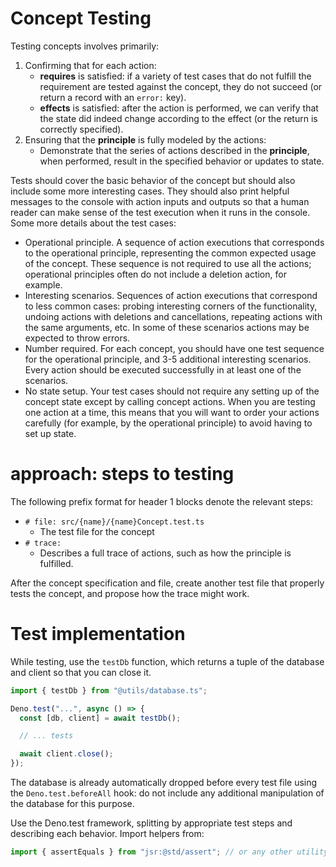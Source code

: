 # Concept Testing

Testing concepts involves primarily:
1. Confirming that for each action:
    - **requires** is satisfied: if a variety of test cases that do not fulfill the requirement are tested against the concept, they do not succeed (or return a record with an `error:` key).
    - **effects** is satisfied: after the action is performed, we can verify that the state did indeed change according to the effect (or the return is correctly specified).
2. Ensuring that the **principle** is fully modeled by the actions:
    - Demonstrate that the series of actions described in the **principle**, when performed, result in the specified behavior or updates to state.

Tests should cover the basic behavior of the concept but should also include some more interesting cases. They should also print helpful messages to the console with action inputs and outputs so that a human reader can make sense of the test execution when it runs in the console. Some more details about the test cases:
* Operational principle. A sequence of action executions that corresponds to the operational principle, representing the common expected usage of the concept. These sequence is not required to use all the actions; operational principles often do not include a deletion action, for example.
* Interesting scenarios. Sequences of action executions that correspond to less common cases: probing interesting corners of the functionality, undoing actions with deletions and cancellations, repeating actions with the same arguments, etc. In some of these scenarios actions may be expected to throw errors.
* Number required. For each concept, you should have one test sequence for the operational principle, and 3-5 additional interesting scenarios. Every action should be executed successfully in at least one of the scenarios.
* No state setup. Your test cases should not require any setting up of the concept state except by calling concept actions. When you are testing one action at a time, this means that you will want to order your actions carefully (for example, by the operational principle) to avoid having to set up state.

# approach: steps to testing

The following prefix format for header 1 blocks denote the relevant steps:

- `# file: src/{name}/{name}Concept.test.ts`
    - The test file for the concept
- `# trace:`
    - Describes a full trace of actions, such as how the principle is fulfilled.

After the concept specification and file, create another test file that properly tests the concept, and propose how the trace might work.

# Test implementation

While testing, use the `testDb` function, which returns a tuple of the database and client so that you can close it.

```typescript
import { testDb } from "@utils/database.ts";

Deno.test("...", async () => {
  const [db, client] = await testDb();

  // ... tests

  await client.close();
});
```

The database is already automatically dropped before every test file using the `Deno.test.beforeAll` hook: do not include any additional manipulation of the database for this purpose.

Use the Deno.test framework, splitting by appropriate test steps and describing each behavior. Import helpers from:

```typescript
import { assertEquals } from "jsr:@std/assert"; // or any other utility from the library
```

